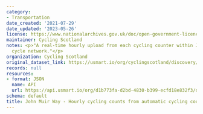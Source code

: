 ```yaml
---
category:
- Transportation
date_created: '2021-07-29'
date_updated: '2023-05-26'
license: https://www.nationalarchives.gov.uk/doc/open-government-licence/version/3/
maintainer: Cycling Scotland
notes: <p>"A real-time hourly upload from each cycling counter within John Muir Way's
  cycle network."</p>
organization: Cycling Scotland
original_dataset_link: https://usmart.io/org/cyclingscotland/discovery/discovery-view-detail/e318582c-569a-4734-8304-5bf7df9f0db8
records: null
resources:
- format: JSON
  name: API
  url: https://api.usmart.io/org/d1b773fa-d2bd-4830-b399-ecfd18e832f3/dfa2e487-eeda-460a-aaf3-03f4b73893b4/1/urql
schema: default
title: John Muir Way - Hourly cycling counts from automatic cycling counters
---
```

